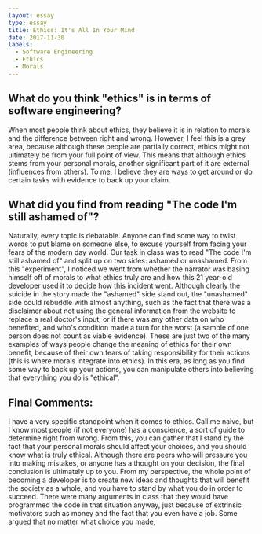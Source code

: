```yaml
---
layout: essay
type: essay
title: Ethics: It's All In Your Mind
date: 2017-11-30
labels:
  - Software Engineering
  - Ethics
  - Morals
---
```


## What do you think "ethics" is in terms of software engineering?

When most people think about ethics, they believe it is in relation to morals and the difference between right and wrong.  However, I feel this is a grey area, because although these people are partially correct, ethics might not ultimately be from your full point of view.  This means that although ethics stems from your personal morals, another significant part of it are external (influences from others).  To me, I believe they are ways to get around or do certain tasks with evidence to back up your claim.  

## What did you find from reading "The code I'm still ashamed of"?

Naturally, every topic is debatable.  Anyone can find some way to twist words to put blame on someone else, to excuse yourself from facing your fears of the modern day world.  Our task in class was to read "The code I'm still ashamed of" and split up on two sides: ashamed or unashamed.  From this "experiment", I noticed we went from whether the narrator was basing himself off of morals to what ethics truly are and how this 21 year-old developer used it to decide how this incident went.  Although clearly the suicide in the story made the "ashamed" side stand out, the "unashamed" side could rebuddle with almost anything, such as the fact that there was a disclaimer about not using the general information from the website to replace a real doctor's input, or if there was any other data on who benefited, and who's condition made a turn for the worst (a sample of one person does not count as viable evidence).  These are just two of the many examples of ways people change the meaning of ethics for their own benefit, because of their own fears of taking responsibility for their actions (this is where morals integrate into ethics).  In this era, as long as you find some way to back up your actions, you can manipulate others into believing that everything you do is "ethical".

## Final Comments:

I have a very specific standpoint when it comes to ethics.  Call me naive, but I know most people (if not everyone) has a conscience, a sort of guide to determine right from wrong.  From this, you can gather that I stand by the fact that your personal morals should affect your choices, and you should know what is truly ethical.  Although there are peers who will pressure you into making mistakes, or anyone has a thought on your decision, the final conclusion is ultimately up to you.  From my perspective, the whole point of becoming a developer is to create new ideas and thoughts that will benefit the society as a whole, and you have to stand by what you do in order to succeed.  There were many arguments in class that they would have programmed the code in that situation anyway, just because of extrinsic motivators such as money and the fact that you even have a job.  Some argued that no matter what choice you made, 
